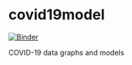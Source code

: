 # covid19model

[![Binder](https://mybinder.org/badge_logo.svg)](https://mybinder.org/v2/gh/afrigeri/covid19model/master)

COVID-19 data graphs and models


